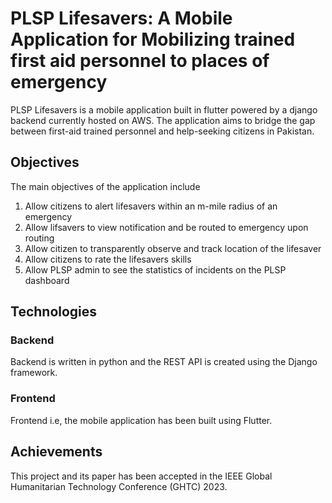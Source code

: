 # PLSP Lifesavers: A Mobile Application for Mobilizing trained first aid personnel to places of emergency

PLSP Lifesavers is a mobile application built in flutter powered by a django backend currently hosted on AWS. The application aims to bridge the gap between first-aid trained personnel and help-seeking citizens in Pakistan.

## Objectives

The main objectives of the application include

1. Allow citizens to alert lifesavers within an m-mile radius of an emergency
2. Allow lifsavers to view notification and be routed to emergency upon routing
3. Allow citizen to transparently observe and track location of the lifesaver
4. Allow citizens to rate the lifesavers skills
5. Allow PLSP admin to see the statistics of incidents on the PLSP dashboard

## Technologies

### Backend
Backend is written in python and the REST API is created using the Django framework.

### Frontend
Frontend i.e, the mobile application has been built using Flutter.

## Achievements
This project and its paper has been accepted in the IEEE Global Humanitarian Technology Conference (GHTC) 2023.
